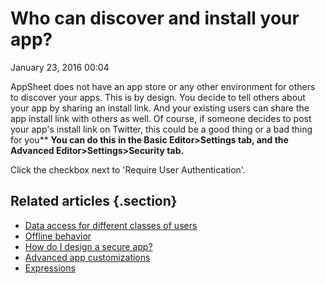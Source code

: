 #  Who can discover and install your app?


January 23, 2016 00:04

AppSheet does not have an app store or any other environment for others to
discover your apps. This is by design. You decide to tell others about your
app by sharing an install link. And your existing users can share the app
install link with others as well. Of course, if someone decides to post your
app's install link on Twitter, this could be a good thing or a bad thing for
you** **You can do this in the Basic Editor>Settings tab, and the
Advanced Editor>Settings>Security tab.**

Click the checkbox next to 'Require User Authentication'.

## Related articles {.section}

  * [Data access for different classes of users](Data-access-for-different-classes-of-users)
  * [Offline behavior](Offline-behavior)
  * [How do I design a secure app?](How-do-I-design-a-secure-app-)
  * [Advanced app customizations](Advanced-app-customizations)
  * [Expressions](Expressions)

